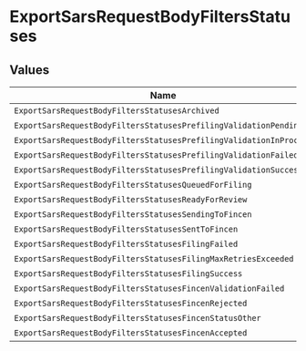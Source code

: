 # ExportSarsRequestBodyFiltersStatuses


## Values

| Name                                                               | Value                                                              |
| ------------------------------------------------------------------ | ------------------------------------------------------------------ |
| `ExportSarsRequestBodyFiltersStatusesArchived`                     | ARCHIVED                                                           |
| `ExportSarsRequestBodyFiltersStatusesPrefilingValidationPending`   | PREFILING_VALIDATION_PENDING                                       |
| `ExportSarsRequestBodyFiltersStatusesPrefilingValidationInProcess` | PREFILING_VALIDATION_IN_PROCESS                                    |
| `ExportSarsRequestBodyFiltersStatusesPrefilingValidationFailed`    | PREFILING_VALIDATION_FAILED                                        |
| `ExportSarsRequestBodyFiltersStatusesPrefilingValidationSuccess`   | PREFILING_VALIDATION_SUCCESS                                       |
| `ExportSarsRequestBodyFiltersStatusesQueuedForFiling`              | QUEUED_FOR_FILING                                                  |
| `ExportSarsRequestBodyFiltersStatusesReadyForReview`               | READY_FOR_REVIEW                                                   |
| `ExportSarsRequestBodyFiltersStatusesSendingToFincen`              | SENDING_TO_FINCEN                                                  |
| `ExportSarsRequestBodyFiltersStatusesSentToFincen`                 | SENT_TO_FINCEN                                                     |
| `ExportSarsRequestBodyFiltersStatusesFilingFailed`                 | FILING_FAILED                                                      |
| `ExportSarsRequestBodyFiltersStatusesFilingMaxRetriesExceeded`     | FILING_MAX_RETRIES_EXCEEDED                                        |
| `ExportSarsRequestBodyFiltersStatusesFilingSuccess`                | FILING_SUCCESS                                                     |
| `ExportSarsRequestBodyFiltersStatusesFincenValidationFailed`       | FINCEN_VALIDATION_FAILED                                           |
| `ExportSarsRequestBodyFiltersStatusesFincenRejected`               | FINCEN_REJECTED                                                    |
| `ExportSarsRequestBodyFiltersStatusesFincenStatusOther`            | FINCEN_STATUS_OTHER                                                |
| `ExportSarsRequestBodyFiltersStatusesFincenAccepted`               | FINCEN_ACCEPTED                                                    |